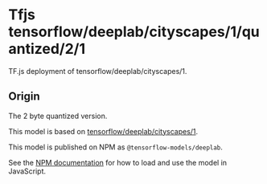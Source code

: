 # Tfjs tensorflow/deeplab/cityscapes/1/quantized/2/1
TF.js deployment of tensorflow/deeplab/cityscapes/1.

<!-- parent-model: tensorflow/deeplab/cityscapes/1 -->

## Origin
The 2 byte quantized version.

This model is based on [tensorflow/deeplab/cityscapes/1](https://tfhub.dev/tensorflow/deeplab/cityscapes/1).

This model is published on NPM as `@tensorflow-models/deeplab`.

See the [NPM documentation](https://www.npmjs.com/package/@tensorflow-models/deeplab)
for how to load and use the model in JavaScript.
